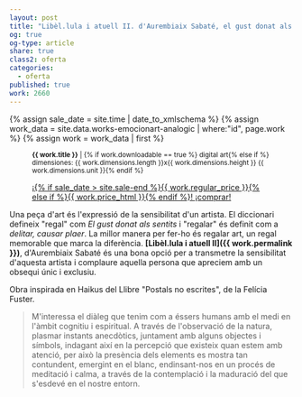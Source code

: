```yaml
---
layout: post
title: "Libèl.lula i atuell II. d'Aurembiaix Sabaté, el gust donat als sentits"
og: true
og-type: article
share: true
class2: oferta
categories:
  - oferta
published: true
work: 2660
---
```


{% assign sale_date = site.time | date_to_xmlschema %}
{% assign work_data = site.data.works-emocionart-analogic | where:"id", page.work %}
{% assign work = work_data | first %}
<figure class="text-center">
	<div class="padding-artwork-container">
		<a href="{{ page.url }}" title="{{ page.title }}">
			<div class="embed-container embed-container_9-16">
				<core-image sizing="cover" class="core-image-size" preload fade src="{{ work.featured_src }}"></core-image>	
			</div>
		</a>
	</div>
	<figcaption>
		<p><small><strong>{{ work.title }}</strong> | {% if work.downloadable == true %} digital art{% else if %} dimensiones: {{ work.dimensions.length }}x{{ work.dimensions.height }} {{ work.dimensions.unit }}{% endif %}</small></p>
		<p><a href="{{ work.permalink }}" class="btn btn-primary btn-lg">¡{% if sale_date > site.sale-end %}{{ work.regular_price }}{% else if %}{{ work.price_html }}{% endif %}! ¡comprar! <i class="fa fa-credit-card"></i></a></p>
	</figcaption>
</figure>
<!--more-->

Una peça d'art és l'expressió de la sensibilitat d'un artista. El diccionari defineix "regal" com *El gust donat als sentits* i "regalar" és definit com a *delitar, causar plaer*. La millor manera per fer-ho és regalar art, un regal memorable que marca la diferència. **[Libèl.lula i atuell II]({{ work.permalink }})**, d'Aurembiaix Sabaté és una bona opció per a transmetre la sensibilitat d'aquesta artista i complaure aquella persona que apreciem amb un obsequi únic i exclusiu.

Obra inspirada en Haikus del Llibre "Postals no escrites", de la Felícia Fuster.

>M'interessa el diàleg que tenim com a éssers humans amb el medi en l'àmbit cognitiu i espiritual. A través de l'observació de la natura, plasmar instants anecdòtics, juntament amb alguns objectes i símbols, indagant així en la percepció que existeix quan estem amb atenció, per això la presència dels elements es mostra tan contundent, emergint en el blanc, endinsant-nos en un procés de meditació i calma, a través de la contemplació i la maduració del que s'esdevé en el nostre entorn.